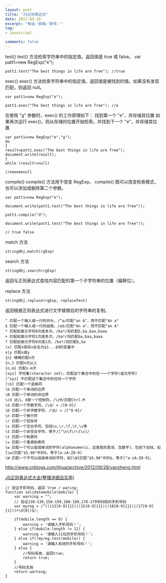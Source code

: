 ```yaml
---
layout: post
title: "JS正则表达式"
date: 2017-03-19
excerpt: "电话／邮箱／账号／"
tag:
- javascript

comments: false
---
```


test()
test() 方法检索字符串中的指定值。返回值是 true 或 false。
	var patt1=new RegExp("e");
	
	patt1.test("The best things in life are free"); //true

exec()
exec() 方法检索字符串中的指定值。返回值是被找到的值。如果没有发现匹配，则返回 null。

	var patt1=new RegExp("e");
	
	patt1.exec("The best things in life are free"); //e

在使用 "g" 参数时，exec() 的工作原理如下：
找到第一个 "e"，并存储其位置
如果再次运行 exec()，则从存储的位置开始检索，并找到下一个 "e"，并存储其位置


	var patt1=new RegExp("e","g");
	do
	{
	result=patt1.exec("The best things in life are free");
	document.write(result);
	}
	while (result!=null) 

	//eeeeeenull

compile()
compile() 方法用于改变 RegExp。
compile() 既可以改变检索模式，也可以添加或删除第二个参数。

	var patt1=new RegExp("e");
	
	document.write(patt1.test("The best things in life are free"));
	
	patt1.compile("d");
	
	document.write(patt1.test("The best things in life are free"));

	// true false


match 方法 

	stringObj.match(rgExp) 
search 方法 

	stringObj.search(rgExp) 
返回与正则表达式查找内容匹配的第一个子字符串的位置（偏移位）。 

replace 方法 

	stringObj.replace(rgExp, replaceText) 
返回根据正则表达式进行文字替换后的字符串的复制。 


	^ 匹配一个输入或一行的开头，/^a/匹配"an A"，而不匹配"An a" 
	$ 匹配一个输入或一行的结尾，/a$/匹配"An a"，而不匹配"an A" 
	* 匹配前面元字符0次或多次，/ba*/将匹配b,ba,baa,baaa 
	+ 匹配前面元字符1次或多次，/ba*/将匹配ba,baa,baaa 
	? 匹配前面元字符0次或1次，/ba*/将匹配b,ba 
	(x) 匹配x保存x在名为$1...$9的变量中 
	x|y 匹配x或y 
	{n} 精确匹配n次 
	{n,} 匹配n次以上 
	{n,m} 匹配n-m次 
	[xyz] 字符集(character set)，匹配这个集合中的任一一个字符(或元字符) 
	[^xyz] 不匹配这个集合中的任何一个字符 
	[\b] 匹配一个退格符 
	\b 匹配一个单词的边界 
	\B 匹配一个单词的非边界 
	\cX 这儿，X是一个控制符，/\cM/匹配Ctrl-M 
	\d 匹配一个字数字符，/\d/ = /[0-9]/ 
	\D 匹配一个非字数字符，/\D/ = /[^0-9]/ 
	\n 匹配一个换行符 
	\r 匹配一个回车符 
	\s 匹配一个空白字符，包括\n,\r,\f,\t,\v等 
	\S 匹配一个非空白字符，等于/[^\n\f\r\t\v]/ 
	\t 匹配一个制表符 
	\v 匹配一个重直制表符 
	\w 匹配一个可以组成单词的字符(alphanumeric，这是我的意译，含数字)，包括下划线，如[\w]匹配"$5.98"中的5，等于[a-zA-Z0-9] 
	\W 匹配一个不可以组成单词的字符，如[\W]匹配"$5.98"中的$，等于[^a-zA-Z0-9]。

http://www.cnblogs.com/jihua/archive/2012/09/28/yanzheng.html

<a href="http://www.jb51.net/article/43190.htm">JS正则表达式大全(整理详细且实用)</a>


	// 验证手机号码，返回 true / waring;
	function validatemobile(mobile) {
		var warning = "";
		// 验证130-139,150-159,180-189,170-179号码段的手机号码
		var myreg = /^(((13[0-9]{1})|(15[0-9]{1})|(18[0-9]{1})|(17[0-9]{1}))+\d{8})$/;

		if(mobile.length == 0) {
			warning = '请输入手机号码！';
		} else if(mobile.length != 11) {
			warning = '请输入11位的手机号码！';
		} else if(!myreg.test(mobile)) {
			warning = '请输入有效的手机号码！';
		} else {
			//号码有效，返回true;
			return true;
		}
		//号码无效
		return warning;
	}
	

